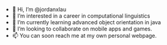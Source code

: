 - 👋 Hi, I’m @jordanxlau
- 👀 I’m interested in a career in computational linguistics
- 🌱 I’m currently learning advanced object orientation in java
- 💞️ I’m looking to collaborate on mobile apps and games.
- 📫 You can soon reach me at my own personal webpage.

<!---
jordanxlau/jordanxlau is a ✨ special ✨ repository because its `README.md` (this file) appears on your GitHub profile.
You can click the Preview link to take a look at your changes.
--->
